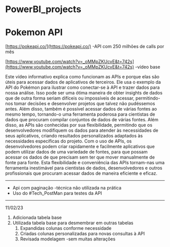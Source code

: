 # PowerBI_projects

# Pokemon API

[https://pokeapi.co/](https://pokeapi.co/) -API com 250 milhões de calls por mês

[https://www.youtube.com/watch?v=_oMMpZKUcvE&t=742s](https://www.youtube.com/watch?v=_oMMpZKUcvE&t=742s) -vídeo base 

Este vídeo informativo explica como funcionam as APIs e porque elas são úteis para acessar dados de aplicativos de terceiros. Ele usa o exemplo da API do Pokémon para ilustrar como conectar-se à API e trazer dados para nossa análise. Isso pode ser uma ótima maneira de obter insights de dados que de outra forma seriam difíceis ou impossíveis de acessar, permitindo-nos tomar decisões e desenvolver projetos que talvez não pudéssemos antes. Além disso, também é possível acessar dados de várias fontes ao mesmo tempo, tornando-o uma ferramenta poderosa para cientistas de dados que procuram compilar conjuntos de dados de várias fontes. Além disso, as APIs são conhecidas por sua flexibilidade, permitindo que os desenvolvedores modifiquem os dados para atender às necessidades de seus aplicativos, criando resultados personalizados adaptados às necessidades específicas do projeto. Com o uso de APIs, os desenvolvedores podem criar rapidamente e facilmente aplicativos que podem utilizar dados de uma variedade de fontes, para que possam acessar os dados de que precisam sem ter que mover manualmente de fonte para fonte. Esta flexibilidade e conveniência das APIs tornam-nas uma ferramenta inestimável para cientistas de dados, desenvolvedores e outros profissionais que procuram acessar dados de maneira eficiente e eficaz.

---

- Api com paginação -técnica não utilizada na prática
- Uso do #Tech_PostMan para testes da API

---

11/02/23

1. Adicionada tabela base
2. Utilizada tabela base para desmembrar em outras tabelas
    1. Expandidas colunas conforme necessidade
    2. Criadas colunas personalizadas para novas consultas à API
    3. Revisada modelagem -sem muitas alterações
